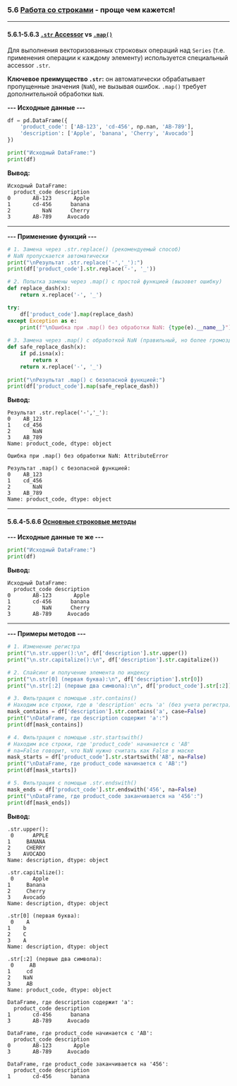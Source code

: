 ### 5.6 [Работа со строками](https://pandas.pydata.org/pandas-docs/stable/user_guide/text.html) - проще чем кажется!

---
#### 5.6.1-5.6.3 [`.str` Accessor](https://pandas.pydata.org/pandas-docs/stable/reference/api/pandas.Series.str.html) vs [`.map()`](https://pandas.pydata.org/pandas-docs/stable/reference/api/pandas.Series.map.html)

Для выполнения векторизованных строковых операций над `Series` (т.е. применения операции к каждому элементу) используется специальный accessor `.str`.

**Ключевое преимущество `.str`:** он автоматически обрабатывает пропущенные значения (`NaN`), не вызывая ошибок. `.map()` требует дополнительной обработки `NaN`.

**--- Исходные данные ---**
```python
df = pd.DataFrame({
    'product_code': ['AB-123', 'cd-456', np.nan, 'AB-789'],
    'description': ['Apple', 'banana', 'Cherry', 'Avocado']
})

print("Исходный DataFrame:")
print(df)
```
**Вывод:**
```
Исходный DataFrame:
  product_code description
0       AB-123       Apple
1       cd-456      banana
2          NaN      Cherry
3       AB-789     Avocado
```
---
**--- Применение функций ---**
```python
# 1. Замена через .str.replace() (рекомендуемый способ)
# NaN пропускается автоматически
print("\nРезультат .str.replace('-','_'):")
print(df['product_code'].str.replace('-', '_'))

# 2. Попытка замены через .map() с простой функцией (вызовет ошибку)
def replace_dash(x):
    return x.replace('-', '_')

try:
    df['product_code'].map(replace_dash)
except Exception as e:
    print(f"\nОшибка при .map() без обработки NaN: {type(e).__name__}")
    
# 3. Замена через .map() с обработкой NaN (правильный, но более громоздкий способ)
def safe_replace_dash(x):
    if pd.isna(x):
        return x
    return x.replace('-', '_')
    
print("\nРезультат .map() с безопасной функцией:")
print(df['product_code'].map(safe_replace_dash))
```
**Вывод:**
```
Результат .str.replace('-','_'):
0    AB_123
1    cd_456
2       NaN
3    AB_789
Name: product_code, dtype: object

Ошибка при .map() без обработки NaN: AttributeError

Результат .map() с безопасной функцией:
0    AB_123
1    cd_456
2       NaN
3    AB_789
Name: product_code, dtype: object
```

---
#### 5.6.4-5.6.6 [Основные строковые методы](https://pandas.pydata.org/pandas-docs/stable/user_guide/text.html#string-methods)

**--- Исходные данные те же ---**
```python
print("Исходный DataFrame:")
print(df)
```
**Вывод:**
```
Исходный DataFrame:
  product_code description
0       AB-123       Apple
1       cd-456      banana
2          NaN      Cherry
3       AB-789     Avocado
```
---
**--- Примеры методов ---**
```python
# 1. Изменение регистра
print("\n.str.upper():\n", df['description'].str.upper())
print("\n.str.capitalize():\n", df['description'].str.capitalize())

# 2. Слайсинг и получение элемента по индексу
print("\n.str[0] (первая буква):\n", df['description'].str[0])
print("\n.str[:2] (первые два символа):\n", df['product_code'].str[:2])

# 3. Фильтрация с помощью .str.contains()
# Находим все строки, где в 'description' есть 'a' (без учета регистра)
mask_contains = df['description'].str.contains('a', case=False)
print("\nDataFrame, где description содержит 'a':")
print(df[mask_contains])

# 4. Фильтрация с помощью .str.startswith()
# Находим все строки, где 'product_code' начинается с 'AB'
# na=False говорит, что NaN нужно считать как False в маске
mask_starts = df['product_code'].str.startswith('AB', na=False)
print("\nDataFrame, где product_code начинается с 'AB':")
print(df[mask_starts])

# 5. Фильтрация с помощью .str.endswith()
mask_ends = df['product_code'].str.endswith('456', na=False)
print("\nDataFrame, где product_code заканчивается на '456':")
print(df[mask_ends])
```
**Вывод:**
```
.str.upper():
 0      APPLE
1     BANANA
2     CHERRY
3    AVOCADO
Name: description, dtype: object

.str.capitalize():
 0      Apple
1     Banana
2     Cherry
3    Avocado
Name: description, dtype: object

.str[0] (первая буква):
 0    A
1    b
2    C
3    A
Name: description, dtype: object

.str[:2] (первые два символа):
 0     AB
1     cd
2    NaN
3     AB
Name: product_code, dtype: object

DataFrame, где description содержит 'a':
  product_code description
1       cd-456      banana
3       AB-789     Avocado

DataFrame, где product_code начинается с 'AB':
  product_code description
0       AB-123       Apple
3       AB-789     Avocado

DataFrame, где product_code заканчивается на '456':
  product_code description
1       cd-456      banana
```
